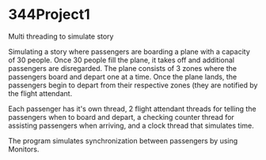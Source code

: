 # 344Project1
Multi threading to simulate story

Simulating a story where passengers are boarding a plane with a capacity of 30 people. Once 30 people fill the plane, it takes off and additional passengers are disregarded.
The plane consists of 3 zones where the passengers board and depart one at a time. Once the plane lands, the passengers begin to depart from their respective zones (they are notified by the flight attendant.

Each passenger has it's own thread, 2 flight attendant threads for telling the passengers when to board and depart, a checking counter thread for assisting passengers when arriving, and a clock thread that simulates time.

The program simulates synchronization between passengers by using Monitors.
